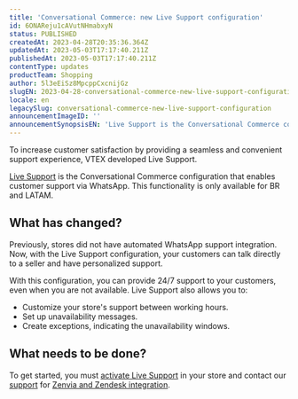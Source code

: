 ```yaml
---
title: 'Conversational Commerce: new Live Support configuration'
id: 6ONAReju1cAVutNHmabxyN
status: PUBLISHED
createdAt: 2023-04-28T20:35:36.364Z
updatedAt: 2023-05-03T17:17:40.211Z
publishedAt: 2023-05-03T17:17:40.211Z
contentType: updates
productTeam: Shopping
author: 5l3eEiSz8MpcppCxcnijGz
slugEN: 2023-04-28-conversational-commerce-new-live-support-configuration
locale: en
legacySlug: conversational-commerce-new-live-support-configuration
announcementImageID: ''
announcementSynopsisEN: 'Live Support is the Conversational Commerce configuration that enables customer support via WhatsApp.'
---
```


To increase customer satisfaction by providing a seamless and convenient support experience, VTEX developed Live Support. 

[Live Support](/en/tracks/conversational-commerce-vtex--5UZ9BdvwwtZm2t9QTXcbZs/1woBo299K5gvDG7MSa8HYL?&utm_source=autocomplete) is the Conversational Commerce configuration that enables customer  support via WhatsApp. This functionality is only available for BR and LATAM. 

## What has changed?

Previously, stores did not have automated WhatsApp support integration. Now, with the Live Support configuration, your customers can talk directly to a seller and have personalized support.

With this configuration, you can provide 24/7 support to your customers, even when you are not available. Live Support also allows you to:
- Customize your store's support between working hours. 
- Set up unavailability messages. 
- Create exceptions, indicating the unavailability windows.

## What needs to be done?
To get started, you must [activate Live Support](/en/tracks/conversational-commerce-vtex--5UZ9BdvwwtZm2t9QTXcbZs/1woBo299K5gvDG7MSa8HYL?&utm_source=autocomplete) in your store and contact our [support](/support) for [Zenvia and Zendesk integration](/en/tracks/conversational-commerce-vtex--5UZ9BdvwwtZm2t9QTXcbZs/SxhYiiqUJYiQX4CIWxmVE).

